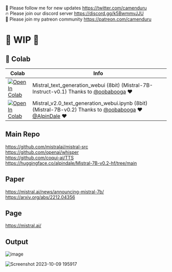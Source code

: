 🐣 Please follow me for new updates https://twitter.com/camenduru <br />
🔥 Please join our discord server https://discord.gg/k5BwmmvJJU <br />
🥳 Please join my patreon community https://patreon.com/camenduru <br />

# 🚦 WIP 🚦

## 🦒 Colab

| Colab | Info
| --- | --- |
[![Open In Colab](https://colab.research.google.com/assets/colab-badge.svg)](https://colab.research.google.com/github/camenduru/Mistral-colab/blob/main/Mistral_text_generation_webui.ipynb) | Mistral_text_generation_webui (8bit) (Mistral-7B-Instruct-v0.1) Thanks to [@oobabooga](https://github.com/oobabooga/text-generation-webui) ❤
[![Open In Colab](https://colab.research.google.com/assets/colab-badge.svg)](https://colab.research.google.com/github/camenduru/Mistral-colab/blob/main/Mistral_text_generation_webui.ipynb) | Mistral_v2.0_text_generation_webui.ipynb (8bit) (Mistral-7B-v0.2) Thanks to [@oobabooga](https://github.com/oobabooga/text-generation-webui) ❤ [@AlpinDale](https://twitter.com/AlpinDale) ❤

## Main Repo
https://github.com/mistralai/mistral-src <br />
https://github.com/openai/whisper <br />
https://github.com/coqui-ai/TTS <br />
https://huggingface.co/alpindale/Mistral-7B-v0.2-hf/tree/main <br />

## Paper
https://mistral.ai/news/announcing-mistral-7b/ <br />
https://arxiv.org/abs/2212.04356 <br />

## Page
https://mistral.ai/

## Output
![image](https://github.com/camenduru/Mistral-colab/assets/54370274/7d74acf5-4659-4235-be6d-75b4396520d9)

![Screenshot 2023-10-09 195917](https://github.com/camenduru/Mistral-colab/assets/54370274/3d691d32-bbea-4d3e-988e-b37b3db5c83e)
